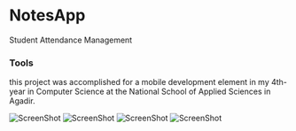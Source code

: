 # NotesApp

Student Attendance Management

### Tools

this project was accomplished for a mobile development element in my  4th-year in Computer Science at the National School of Applied Sciences in Agadir.

![ScreenShot](/assets/screenshots/1.jpg)
![ScreenShot](/assets/screenshots/2.jpg)
![ScreenShot](/assets/screenshots/3.jpg)
![ScreenShot](/assets/screenshots/4.jpg)

